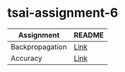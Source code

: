 # tsai-assignment-6

| Assignment      | README |
| ----------- | ----------- |
| Backpropagation     | [Link](BackPropagation.md)      |
| Accuracy     | [Link](Accuracy.md)      |